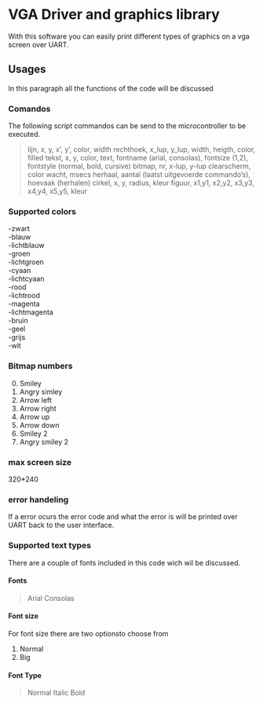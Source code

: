 # VGA Driver and graphics library

With this software you can easily print different types of graphics on a vga screen over UART. 

## Usages

In this paragraph all the functions of the code will be discussed

### Comandos

The following script commandos can be send to the microcontroller to be executed.

>lijn, x, y, x’, y’, color, width
>rechthoek, x_lup, y_lup, width, heigth, color, filled
>tekst, x, y, color, text, fontname (arial, consolas), fontsize (1,2), fontstyle (normal, bold, cursive)
>bitmap, nr, x-lup, y-lup
>clearscherm, color
>wacht, msecs
>herhaal, aantal (laatst uitgevoerde commando’s), hoevaak (herhalen)
>cirkel, x, y, radius, kleur
>figuur, x1,y1, x2,y2, x3,y3, x4,y4, x5,y5, kleur

### Supported colors
-zwart  
-blauw  
-lichtblauw  
-groen  
-lichtgroen  
-cyaan  
-lichtcyaan  
-rood  
-lichtrood  
-magenta  
-lichtmagenta  
-bruin  
-geel  
-grijs  
-wit

### Bitmap numbers
0. Smiley
1. Angry simley
2. Arrow left
3. Arrow right
4. Arrow up
5. Arrow down
6. Smiley 2
7. Angry smiley 2

### max screen size
320*240

### error handeling
If a error ocurs the error code and what the error is will be printed over UART back to the user interface.

### Supported text types
There are a couple of fonts included in this code wich wil be discussed.
#### Fonts
>Arial
>Consolas

#### Font size
For font size there are two optionsto choose from
1. Normal
2. Big

#### Font Type
>Normal
>Italic
>Bold